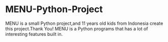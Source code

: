 # MENU-Python-Project
MENU is a small Python project,and 11 years old kids from Indonesia create this project.Thank You!
MENU is a Python programs that has a lot of interesting features built in.
